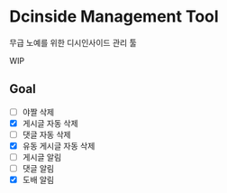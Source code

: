 # Dcinside Management Tool

무급 노예를 위한 디시인사이드 관리 툴

WIP

## Goal

- [ ] 야짤 삭제
- [X] 게시글 자동 삭제
- [ ] 댓글 자동 삭제
- [X] 유동 게시글 자동 삭제
- [ ] 게시글 알림
- [ ] 댓글 알림
- [X] 도배 알림